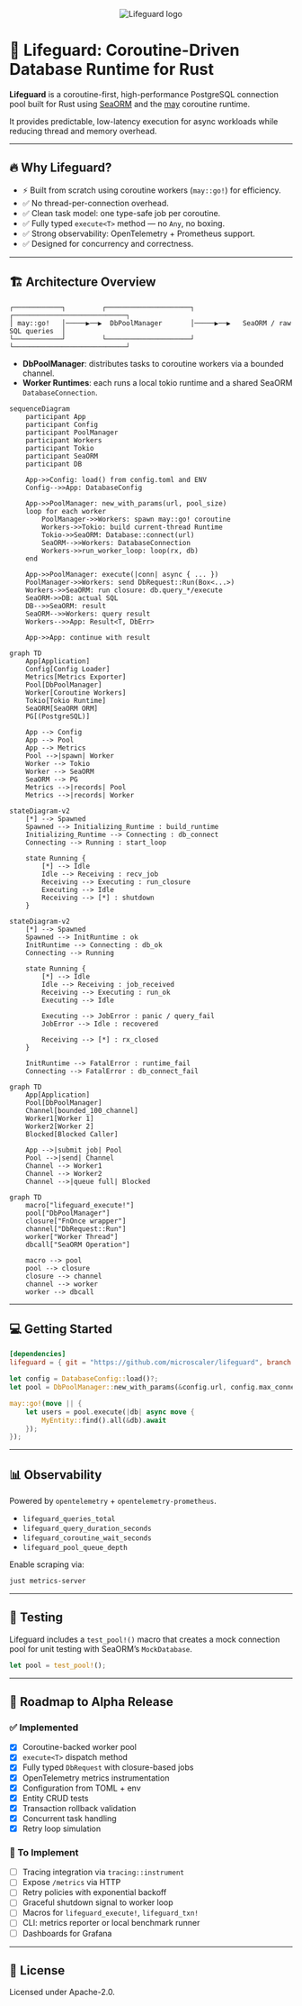 <p align="center">
  <img src="/docs/images/Lifeguard_cropped.png" alt="Lifeguard logo" />
</p>

# 🛟 Lifeguard: Coroutine-Driven Database Runtime for Rust

**Lifeguard** is a coroutine-first, high-performance PostgreSQL connection pool built for Rust using [SeaORM](https://www.sea-ql.org/SeaORM/) and the [may](https://github.com/Xudong-Huang/may) coroutine runtime.

It provides predictable, low-latency execution for async workloads while reducing thread and memory overhead.

---

## 🔥 Why Lifeguard?

- ⚡ Built from scratch using coroutine workers (`may::go!`) for efficiency.
- ✅ No thread-per-connection overhead.
- ✅ Clean task model: one type-safe job per coroutine.
- ✅ Fully typed `execute<T>` method — no `Any`, no boxing.
- ✅ Strong observability: OpenTelemetry + Prometheus support.
- ✅ Designed for concurrency and correctness.

---

## 🏗️ Architecture Overview

```text
┌────────────┐         ┌─────────────────────┐         ┌────────────────────────────┐
│ may::go!   │─────▶──▶  DbPoolManager       │─────▶──▶   SeaORM / raw SQL queries  │
└────────────┘         └─────────────────────┘         └────────────────────────────┘
```

- **DbPoolManager**: distributes tasks to coroutine workers via a bounded channel.
- **Worker Runtimes**: each runs a local tokio runtime and a shared SeaORM `DatabaseConnection`.

```mermaid
sequenceDiagram
    participant App
    participant Config
    participant PoolManager
    participant Workers
    participant Tokio
    participant SeaORM
    participant DB

    App->>Config: load() from config.toml and ENV
    Config-->>App: DatabaseConfig

    App->>PoolManager: new_with_params(url, pool_size)
    loop for each worker
        PoolManager->>Workers: spawn may::go! coroutine
        Workers->>Tokio: build current-thread Runtime
        Tokio->>SeaORM: Database::connect(url)
        SeaORM-->>Workers: DatabaseConnection
        Workers->>run_worker_loop: loop(rx, db)
    end

    App->>PoolManager: execute(|conn| async { ... })
    PoolManager->>Workers: send DbRequest::Run(Box<...>)
    Workers->>SeaORM: run closure: db.query_*/execute
    SeaORM->>DB: actual SQL
    DB-->>SeaORM: result
    SeaORM-->>Workers: query result
    Workers-->>App: Result<T, DbErr>

    App->>App: continue with result

```


```mermaid
graph TD
    App[Application]
    Config[Config Loader]
    Metrics[Metrics Exporter]
    Pool[DbPoolManager]
    Worker[Coroutine Workers]
    Tokio[Tokio Runtime]
    SeaORM[SeaORM ORM]
    PG[(PostgreSQL)]

    App --> Config
    App --> Pool
    App --> Metrics
    Pool -->|spawn| Worker
    Worker --> Tokio
    Worker --> SeaORM
    SeaORM --> PG
    Metrics -->|records| Pool
    Metrics -->|records| Worker
```

```mermaid
stateDiagram-v2
    [*] --> Spawned
    Spawned --> Initializing_Runtime : build_runtime
    Initializing_Runtime --> Connecting : db_connect
    Connecting --> Running : start_loop

    state Running {
        [*] --> Idle
        Idle --> Receiving : recv_job
        Receiving --> Executing : run_closure
        Executing --> Idle
        Receiving --> [*] : shutdown
    }
```

```mermaid
stateDiagram-v2
    [*] --> Spawned
    Spawned --> InitRuntime : ok
    InitRuntime --> Connecting : db_ok
    Connecting --> Running

    state Running {
        [*] --> Idle
        Idle --> Receiving : job_received
        Receiving --> Executing : run_ok
        Executing --> Idle

        Executing --> JobError : panic / query_fail
        JobError --> Idle : recovered

        Receiving --> [*] : rx_closed
    }

    InitRuntime --> FatalError : runtime_fail
    Connecting --> FatalError : db_connect_fail
```

```mermaid
graph TD
    App[Application]
    Pool[DbPoolManager]
    Channel[bounded_100_channel]
    Worker1[Worker 1]
    Worker2[Worker 2]
    Blocked[Blocked Caller]

    App -->|submit job| Pool
    Pool -->|send| Channel
    Channel --> Worker1
    Channel --> Worker2
    Channel -->|queue full| Blocked
```

```mermaid
graph TD
    macro["lifeguard_execute!"]
    pool["DbPoolManager"]
    closure["FnOnce wrapper"]
    channel["DbRequest::Run"]
    worker["Worker Thread"]
    dbcall["SeaORM Operation"]

    macro --> pool
    pool --> closure
    closure --> channel
    channel --> worker
    worker --> dbcall
```





---

## 💻 Getting Started

```toml
[dependencies]
lifeguard = { git = "https://github.com/microscaler/lifeguard", branch = "overhaul" }
```

```rust
let config = DatabaseConfig::load()?;
let pool = DbPoolManager::new_with_params(&config.url, config.max_connections)?;

may::go!(move || {
    let users = pool.execute(|db| async move {
        MyEntity::find().all(&db).await
    });
});
```

---

## 📊 Observability

Powered by `opentelemetry` + `opentelemetry-prometheus`.

- `lifeguard_queries_total`
- `lifeguard_query_duration_seconds`
- `lifeguard_coroutine_wait_seconds`
- `lifeguard_pool_queue_depth`

Enable scraping via:
```bash
just metrics-server
```

---

## 🔧 Testing

Lifeguard includes a `test_pool!()` macro that creates a mock connection pool for unit testing with SeaORM’s `MockDatabase`.

```rust
let pool = test_pool!();
```

---

## 🚀 Roadmap to Alpha Release

### ✅ Implemented
- [x] Coroutine-backed worker pool
- [x] `execute<T>` dispatch method
- [x] Fully typed `DbRequest` with closure-based jobs
- [x] OpenTelemetry metrics instrumentation
- [x] Configuration from TOML + env
- [x] Entity CRUD tests
- [x] Transaction rollback validation
- [x] Concurrent task handling
- [x] Retry loop simulation

### 🧩 To Implement
- [ ] Tracing integration via `tracing::instrument`
- [ ] Expose `/metrics` via HTTP
- [ ] Retry policies with exponential backoff
- [ ] Graceful shutdown signal to worker loop
- [ ] Macros for `lifeguard_execute!`, `lifeguard_txn!`
- [ ] CLI: metrics reporter or local benchmark runner
- [ ] Dashboards for Grafana

---

## 📜 License

Licensed under Apache-2.0.
